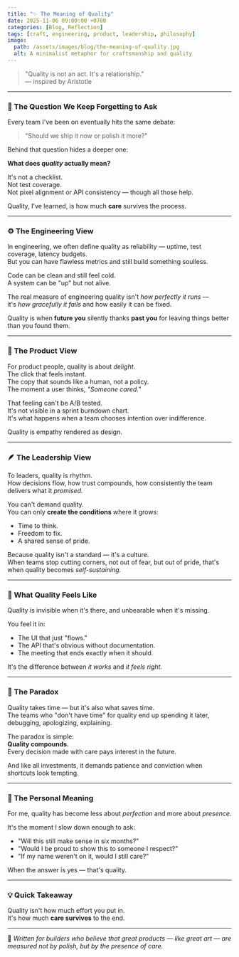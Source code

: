 ```yaml
---
title: "✨ The Meaning of Quality"
date: 2025-11-06 09:00:00 +0700
categories: [Blog, Reflection]
tags: [craft, engineering, product, leadership, philosophy]
image:
  path: /assets/images/blog/the-meaning-of-quality.jpg
  alt: A minimalist metaphor for craftsmanship and quality
---
```


> "Quality is not an act. It's a relationship."  
> — inspired by Aristotle

---

### 🧠 The Question We Keep Forgetting to Ask

Every team I've been on eventually hits the same debate:

> "Should we ship it now or polish it more?"

Behind that question hides a deeper one:

**What does _quality_ actually mean?**

It's not a checklist.  
Not test coverage.  
Not pixel alignment or API consistency — though all those help.

Quality, I've learned, is how much **care** survives the process.

---

### ⚙️ The Engineering View

In engineering, we often define quality as reliability — uptime, test coverage, latency budgets.  
But you can have flawless metrics and still build something soulless.

Code can be clean and still feel cold.  
A system can be "up" but not alive.

The real measure of engineering quality isn't _how perfectly it runs_ —  
it's _how gracefully it fails_ and how easily it can be fixed.

Quality is when **future you** silently thanks **past you** for leaving things better than you found them.

---

### 🎨 The Product View

For product people, quality is about _delight_.  
The click that feels instant.  
The copy that sounds like a human, not a policy.  
The moment a user thinks, _"Someone cared."_

That feeling can't be A/B tested.  
It's not visible in a sprint burndown chart.  
It's what happens when a team chooses intention over indifference.

Quality is empathy rendered as design.

---

### 🪶 The Leadership View

To leaders, quality is rhythm.  
How decisions flow, how trust compounds, how consistently the team delivers what it _promised._

You can't demand quality.  
You can only **create the conditions** where it grows:

- Time to think.
- Freedom to fix.
- A shared sense of pride.

Because quality isn't a standard — it's a culture.  
When teams stop cutting corners, not out of fear, but out of pride, that's when quality becomes _self-sustaining._

---

### 💬 What Quality Feels Like

Quality is invisible when it's there, and unbearable when it's missing.

You feel it in:

- The UI that just "flows."
- The API that's obvious without documentation.
- The meeting that ends exactly when it should.

It's the difference between _it works_ and _it feels right._

---

### 🌱 The Paradox

Quality takes time — but it's also what saves time.  
The teams who "don't have time" for quality end up spending it later, debugging, apologizing, explaining.

The paradox is simple:  
**Quality compounds.**  
Every decision made with care pays interest in the future.

And like all investments, it demands patience and conviction when shortcuts look tempting.

---

### 🧩 The Personal Meaning

For me, quality has become less about _perfection_ and more about _presence._

It's the moment I slow down enough to ask:

- "Will this still make sense in six months?"
- "Would I be proud to show this to someone I respect?"
- "If my name weren't on it, would I still care?"

When the answer is yes — that's quality.

---

### 💡 Quick Takeaway

Quality isn't how much effort you put in.  
It's how much **care survives** to the end.

---

📖 _Written for builders who believe that great products — like great art — are measured not by polish, but by the presence of care._
